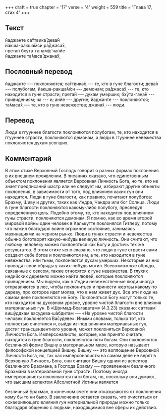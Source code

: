 +++
draft = true
chapter = '17'
verse = '4'
weight = 559
title = 'Глава 17, стих 4'
+++
## Текст

йаджанте са̄ттвика̄ дева̄н  
йакша-ракша̄м̇си ра̄джаса̄х̣  
прета̄н бхӯта-ган̣а̄м̇ш́ ча̄нйе  
йаджанте та̄маса̄ джана̄х̣

## Пословный перевод

йаджанте --- поклоняются; са̄ттвика̄х̣ --- те, кто в гуне благости; дева̄н
--- полубогам; йакша-ракша̄м̇си --- демонам; ра̄джаса̄х̣ --- те, кто
находится в гуне страсти; прета̄н --- духам умерших; бхӯта-ган̣а̄н ---
привидениям; ча --- и; анйе --- другие; йаджанте --- поклоняются;
та̄маса̄х̣ --- те, кто в гуне невежества; джана̄х̣ --- люди.

## Перевод

Люди в ггууннее благости поклоняются полубогам, те, кто находится в
ггууннее страсти, поклоняются демонам, а люди в ггууннее невежества
поклоняются духам усопших.

## Комментарий

В этом стихе Верховный Господь говорит о разных формах поклонения в их
внешнем проявлении. В писаниях сказано, что единственным объектом
поклонения является Верховная Личность Бога, но те, кто не знает
предписаний шастр или не следует им, избирают другие объекты поклонения,
в зависимости от того, под влиянием каких гун они находятся. Люди в гуне
благости, как правило, почитают полубогов: Брахму, Шиву и других, таких
как Индра, Чандра или бог Солнца. Люди в гуне благости поклоняются
какому-либо полубогу, преследуя определенную цель. Подобно этому, те,
кто находится под влиянием гуны страсти, поклоняются демонам. Я помню,
как во время второй мировой войны один человек в Калькутте поклонялся
Гитлеру, потому что нажил благодаря войне огромное состояние, занимаясь
махинациями на черном рынке. Люди в гунах страсти и невежества обычно
боготворят какую-нибудь великую личность. Они считают, что любому
человеку можно поклоняться как Богу и достичь тех же результатов. В этом
стихе ясно сказано, что люди в гуне страсти сами создают себе богов и
поклоняются им, а те, кто находится в гуне невежества, или тьмы,
поклоняются духам умерших. Некоторые из них проводят свои обряды у
каких-нибудь могил. Всевозможные обряды, связанные с сексом, также
относятся к гуне невежества. В глухих индийских деревнях можно найти
людей, которые поклоняются привидениям. Мы видели, как в Индии
невежественные люди иногда отправляются в лес, чтобы поклониться и
принести жертвы какому-то дереву, про которое идет молва, что в нем
живет дух. Все эти люди на самом деле поклоняются не Богу. Поклоняться
Богу могут только те, кто находится на духовном уровне, уровне чистой
благости вне влияния материальных гун. В «Шримад-Бхагаватам» (4.3.23)
сказано: саттвам̇ виш́уддхам̇ васудева-ш́абдитам --- «На уровне чистой
благости человек поклоняется Ва̄судеве». Иными словами, только тот, кто
полностью очистился и, выйдя из-под влияния материальных гун, достиг
трансцендентного уровня, может поклоняться Верховной Личности Бога.
Имперсоналисты, которые, как принято считать, находятся в гуне благости,
поклоняются пяти богам. Они поклоняются безличной форме Вишну в
материальном мире, которую называют философской концепцией Вишну. Вишну
--- это воплощение Верховной Личности Бога, но, так как имперсоналисты
на самом деле не верят в Верховную Личность Бога, они считают Вишну
одним из аспектов безличного Брахмана, а Господа Брахму --- проявлением
безличного Брахмана в материальной гуне страсти. Поэтому иногда
имперсоналисты поклоняются пяти богам, но, поскольку они думают, что
высшим аспектом Абсолютной Истины является

безличный Брахман, в конечном счете они отказываются от поклонения кому
бы то ни было. В заключение остается сказать, что очиститься от
оскверняющего влияния *гун* материальной природы можно только благодаря
общению с людьми, находящимися вне сферы их действия.
